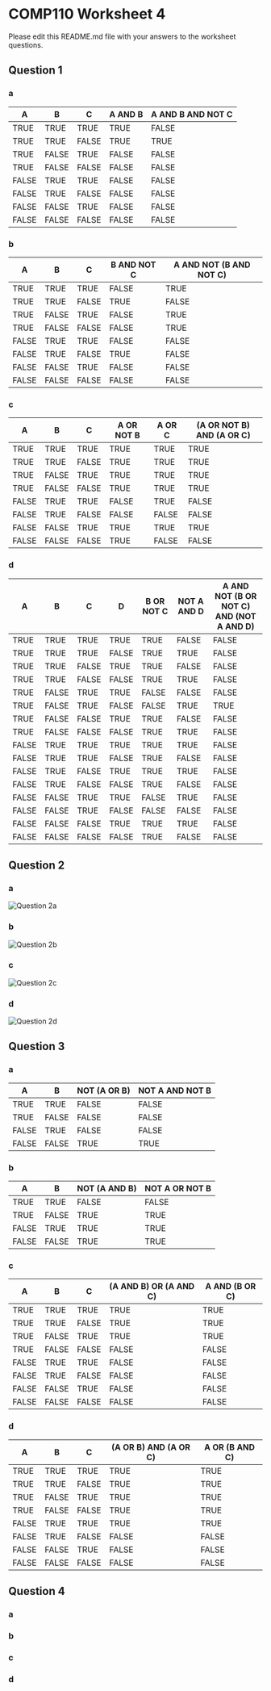 # COMP110 Worksheet 4

Please edit this README.md file with your answers to the worksheet questions.

## Question 1

### a

| A | B	| C	| A AND B	|	A AND B AND NOT C |
|---|---|---|---|---|
| TRUE	| TRUE | TRUE	| TRUE	| FALSE |
| TRUE	| TRUE | FALSE | TRUE	| TRUE |
| TRUE	| FALSE	| TRUE	| FALSE	| FALSE |
| TRUE	| FALSE	| FALSE	| FALSE	| FALSE |
| FALSE	| TRUE	| TRUE	| FALSE	| FALSE |
| FALSE	| TRUE	| FALSE	| FALSE	| FALSE |
| FALSE	| FALSE	| TRUE	| FALSE	| FALSE |
| FALSE	| FALSE	| FALSE	| FALSE	| FALSE |

### b

| A	| B	| C	| B AND NOT C	| A AND NOT (B AND NOT C) |
|---|---|---|---|---|
| TRUE	| TRUE	| TRUE	| FALSE		| TRUE |
| TRUE	| TRUE	| FALSE	| TRUE		| FALSE |
| TRUE	| FALSE	| TRUE	| FALSE		| TRUE |
| TRUE	| FALSE	| FALSE	| FALSE		| TRUE |
| FALSE	| TRUE	| TRUE	| FALSE		| FALSE |
| FALSE	| TRUE	| FALSE	| TRUE		| FALSE |
| FALSE	| FALSE	| TRUE	| FALSE		| FALSE |
| FALSE	| FALSE	| FALSE	| FALSE		| FALSE |

### c

| A	| B	| C	| A OR NOT B	| A OR C		| (A OR NOT B) AND (A OR C) |
|---|---|---|---|---|---|
| TRUE	| TRUE	| TRUE	| TRUE		| TRUE		| TRUE |
| TRUE	| TRUE	| FALSE	| TRUE		| TRUE		| TRUE |
| TRUE	| FALSE	| TRUE	| TRUE		| TRUE		| TRUE |
| TRUE	| FALSE	| FALSE	| TRUE		| TRUE		| TRUE |
| FALSE	| TRUE	| TRUE	| FALSE		| TRUE		| FALSE |
| FALSE	| TRUE	| FALSE	| FALSE		| FALSE		| FALSE |
| FALSE	| FALSE	| TRUE	| TRUE		| TRUE		| TRUE |
| FALSE	| FALSE	| FALSE	| TRUE		| FALSE		| FALSE |


### d

| A	| B	| C	| D	| B OR NOT C	| NOT A AND D	| A AND NOT (B OR NOT C) AND (NOT A AND D)| 
|---|---|---|---|---|---|---|
| TRUE	| TRUE	| TRUE	| TRUE	| TRUE		| FALSE		| FALSE| 
| TRUE	| TRUE	| TRUE	| FALSE	| TRUE		| TRUE		| FALSE| 
| TRUE	| TRUE	| FALSE	| TRUE	| TRUE		| FALSE		| FALSE| 
| TRUE	| TRUE	| FALSE	| FALSE	| TRUE		| TRUE		| FALSE| 
| TRUE	| FALSE	| TRUE	| TRUE	| FALSE		| FALSE		| FALSE| 
| TRUE	| FALSE	| TRUE	| FALSE	| FALSE		| TRUE		| TRUE| 
| TRUE	| FALSE	| FALSE	| TRUE	| TRUE		| FALSE		| FALSE| 
| TRUE	| FALSE	| FALSE	| FALSE	| TRUE		| TRUE		| FALSE| 
| FALSE	| TRUE	| TRUE	| TRUE	| TRUE		| TRUE		| FALSE| 
| FALSE	| TRUE	| TRUE	| FALSE	| TRUE		| FALSE		| FALSE| 
| FALSE	| TRUE	| FALSE	| TRUE	| TRUE		| TRUE		| FALSE| 
| FALSE	| TRUE	| FALSE	| FALSE	| TRUE		| FALSE		| FALSE| 
| FALSE	| FALSE	| TRUE	| TRUE	| FALSE		| TRUE		| FALSE| 
| FALSE	| FALSE	| TRUE	| FALSE	| FALSE		| FALSE		| FALSE| 
| FALSE	| FALSE	| FALSE	| TRUE	| TRUE		| TRUE		| FALSE| 
| FALSE	| FALSE	| FALSE	| FALSE	| TRUE		| FALSE		| FALSE| 

## Question 2

### a

![](https://github.com/EugeneFalmouth/comp110-worksheet-4/blob/master/Worksheet4_2a.png "Question 2a")

### b

![](https://github.com/EugeneFalmouth/comp110-worksheet-4/blob/master/Worksheet4_2b.png "Question 2b")

### c

![](https://github.com/EugeneFalmouth/comp110-worksheet-4/blob/master/Worksheet4_2c.png "Question 2c")

### d

![](https://github.com/EugeneFalmouth/comp110-worksheet-4/blob/master/Worksheet4_2d.png "Question 2d")

## Question 3

### a

| A	| B	| NOT (A OR B)	| NOT A AND NOT B | 
|---|---|---|---|
| TRUE	| TRUE	| FALSE		| FALSE | 
| TRUE	| FALSE	| FALSE		| FALSE | 
| FALSE	| TRUE	| FALSE		| FALSE | 
| FALSE |	FALSE	| TRUE		| TRUE | 

### b

| A	| B	| NOT (A AND B)	| NOT A OR NOT B | 
|---|---|---|---|
| TRUE	| TRUE	| FALSE		| FALSE | 
| TRUE	| FALSE	| TRUE		| TRUE | 
| FALSE	| TRUE	| TRUE		| TRUE | 
| FALSE	| FALSE	| TRUE		| TRUE | 

### c

| A	| B	| C	| (A AND B) OR (A AND C)	| A AND (B OR C) | 
|---|---|---|---|---|
| TRUE	| TRUE	| TRUE	| TRUE			| TRUE | 
| TRUE	| TRUE	| FALSE	| TRUE			| TRUE |
| TRUE	| FALSE	| TRUE	| TRUE			| TRUE |
| TRUE	| FALSE	| FALSE	| FALSE			| FALSE |
| FALSE	| TRUE	| TRUE	| FALSE			| FALSE |
| FALSE	| TRUE	| FALSE	| FALSE			| FALSE |
| FALSE	| FALSE	| TRUE	| FALSE			| FALSE |
| FALSE	| FALSE	| FALSE	| FALSE			| FALSE |

### d

| A	| B	| C	| (A OR B) AND (A OR C)	| A OR (B AND C) |
|---|---|---|---|---|
| TRUE	| TRUE	| TRUE	| TRUE			| TRUE |
| TRUE	| TRUE	| FALSE	| TRUE			| TRUE |
| TRUE	| FALSE	| TRUE	| TRUE			| TRUE |
| TRUE	| FALSE	| FALSE	| TRUE			| TRUE |
| FALSE	| TRUE	| TRUE	| TRUE			| TRUE |
| FALSE	| TRUE	| FALSE	| FALSE			| FALSE |
| FALSE	| FALSE	| TRUE	| FALSE			| FALSE |
| FALSE	| FALSE	| FALSE	| FALSE			| FALSE |

## Question 4

### a

### b

### c

### d

